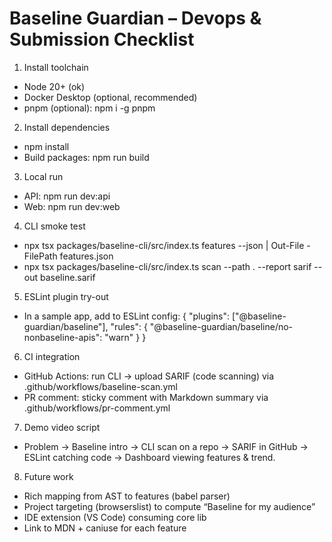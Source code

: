 # Baseline Guardian – Devops & Submission Checklist

1) Install toolchain
- Node 20+ (ok)
- Docker Desktop (optional, recommended)
- pnpm (optional): npm i -g pnpm

2) Install dependencies
- npm install
- Build packages: npm run build

3) Local run
- API: npm run dev:api
- Web: npm run dev:web

4) CLI smoke test
- npx tsx packages/baseline-cli/src/index.ts features --json | Out-File -FilePath features.json
- npx tsx packages/baseline-cli/src/index.ts scan --path . --report sarif --out baseline.sarif

5) ESLint plugin try-out
- In a sample app, add to ESLint config:
  {
    "plugins": ["@baseline-guardian/baseline"],
    "rules": { "@baseline-guardian/baseline/no-nonbaseline-apis": "warn" }
  }

6) CI integration
- GitHub Actions: run CLI → upload SARIF (code scanning) via .github/workflows/baseline-scan.yml
- PR comment: sticky comment with Markdown summary via .github/workflows/pr-comment.yml

7) Demo video script
- Problem → Baseline intro → CLI scan on a repo → SARIF in GitHub → ESLint catching code → Dashboard viewing features & trend.

8) Future work
- Rich mapping from AST to features (babel parser)
- Project targeting (browserslist) to compute “Baseline for my audience”
- IDE extension (VS Code) consuming core lib
- Link to MDN + caniuse for each feature
